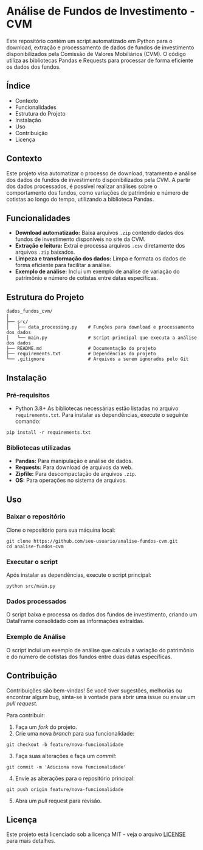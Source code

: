# **Análise de Fundos de Investimento - CVM**

Este repositório contém um script automatizado em Python para o download, extração e processamento de dados de fundos de investimento disponibilizados pela Comissão de Valores Mobiliários (CVM). O código utiliza as bibliotecas Pandas e Requests para processar de forma eficiente os dados dos fundos.

## **Índice**
- Contexto
- Funcionalidades
- Estrutura do Projeto
- Instalação
- Uso
- Contribuição
- Licença

## **Contexto**
Este projeto visa automatizar o processo de download, tratamento e análise dos dados de fundos de investimento disponibilizados pela CVM. A partir dos dados processados, é possível realizar análises sobre o comportamento dos fundos, como variações de patrimônio e número de cotistas ao longo do tempo, utilizando a biblioteca Pandas.

## **Funcionalidades**
- **Download automatizado:** Baixa arquivos `.zip` contendo dados dos fundos de investimento disponíveis no site da CVM.
- **Extração e leitura:** Extrai e processa arquivos `.csv` diretamente dos arquivos `.zip` baixados.
- **Limpeza e transformação dos dados:** Limpa e formata os dados de forma eficiente para facilitar a análise.
- **Exemplo de análise:** Inclui um exemplo de análise de variação do patrimônio e número de cotistas entre datas específicas.

## **Estrutura do Projeto**
```
dados_fundos_cvm/
│
├── src/
│   ├── data_processing.py    # Funções para download e processamento dos dados
│   └── main.py               # Script principal que executa a análise dos dados
├── README.md                 # Documentação do projeto
├── requirements.txt          # Dependências do projeto
└── .gitignore                # Arquivos a serem ignorados pelo Git
```

## **Instalação**
### Pré-requisitos
- Python 3.8+
As bibliotecas necessárias estão listadas no arquivo `requirements.txt`. Para instalar as dependências, execute o seguinte comando:
```
pip install -r requirements.txt
```

### **Bibliotecas utilizadas**
- **Pandas:** Para manipulação e análise de dados.
- **Requests:** Para download de arquivos da web.
- **Zipfile:** Para descompactação de arquivos `.zip`.
- **OS:** Para operações no sistema de arquivos.

## **Uso**
### Baixar o repositório
Clone o repositório para sua máquina local:
```
git clone https://github.com/seu-usuario/analise-fundos-cvm.git
cd analise-fundos-cvm
```
### **Executar o script**
Após instalar as dependências, execute o script principal:
```
python src/main.py
```
### **Dados processados**
O script baixa e processa os dados dos fundos de investimento, criando um DataFrame consolidado com as informações extraídas.

### **Exemplo de Análise**
O script inclui um exemplo de análise que calcula a variação do patrimônio e do número de cotistas dos fundos entre duas datas específicas.

## **Contribuição**
Contribuições são bem-vindas! Se você tiver sugestões, melhorias ou encontrar algum bug, sinta-se à vontade para abrir uma issue ou enviar um *pull request*.

Para contribuir:

1. Faça um *fork* do projeto.
2. Crie uma nova *branch* para sua funcionalidade:
```
git checkout -b feature/nova-funcionalidade
```
3. Faça suas alterações e faça um *commit*:
```
git commit -m 'Adiciona nova funcionalidade'
```
4. Envie as alterações para o repositório principal:
```
git push origin feature/nova-funcionalidade
```
5. Abra um *pull* request para revisão.

## **Licença**
Este projeto está licenciado sob a licença MIT - veja o arquivo [LICENSE](LICENSE) para mais detalhes.

